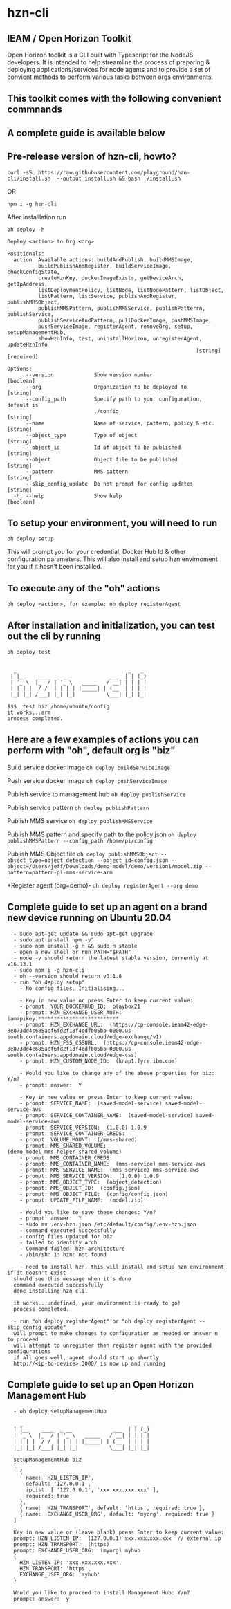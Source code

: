# hzn-cli 

## IEAM / Open Horizon Toolkit
Open Horizon toolkit is a CLI built with Typescript for the NodeJS developers.  It is intended to help streamline the process of preparing & deploying applications/services for node agents and to provide a set of convient methods to perform various tasks between orgs environments. 

## This toolkit comes with the following convenient commnands

## A complete guide is available below

## Pre-release version of hzn-cli, howto?

```curl -sSL https://raw.githubusercontent.com/playground/hzn-cli/install.sh  --output install.sh && bash ./install.sh```

OR

```npm i -g hzn-cli```

After installlation run

```oh deploy -h```
```
Deploy <action> to Org <org>

Positionals:
  action  Available actions: buildAndPublish, buildMMSImage,
          buildPublishAndRegister, buildServiceImage, checkConfigState,
          createHznKey, dockerImageExists, getDeviceArch, getIpAddress,
          listDeploymentPolicy, listNode, listNodePattern, listObject,
          listPattern, listService, publishAndRegister, publishMMSObject,
          publishMMSPattern, publishMMSService, publishPatterrn, publishService,
          publishServiceAndPattern, pullDockerImage, pushMMSImage,
          pushServiceImage, registerAgent, removeOrg, setup, setupManagementHub,
          showHznInfo, test, uninstallHorizon, unregisterAgent, updateHznInfo
                                                             [string] [required]

Options:
      --version             Show version number                        [boolean]
      --org                 Organization to be deployed to              [string]
      --config_path         Specify path to your configuration, default is
                            ./config                                    [string]
      --name                Name of service, pattern, policy & etc.     [string]
      --object_type         Type of object                              [string]
      --object_id           Id of object to be published                [string]
      --object              Object file to be published                 [string]
      --pattern             MMS pattern                                 [string]
      --skip_config_update  Do not prompt for config updates            [string]
  -h, --help                Show help                                  [boolean]
```
## To setup your environment, you will need to run
```oh deploy setup```

This will prompt you for your credential, Docker Hub Id & other configuration parameters.
This will also install and setup hzn envirnoment for you if it hasn't been installled.

## To execute any of the "oh" actions
```oh deploy <action>, for example: oh deploy registerAgent```

## After installation and initialization, you can test out the cli by running

```oh deploy test```
```

  _                                    _   _ 
 | |__    ____  _ __             ___  | | (_)
 | '_ \  |_  / | '_ \   _____   / __| | | | |
 | | | |  / /  | | | | |_____| | (__  | | | |
 |_| |_| /___| |_| |_|          \___| |_| |_|
                                             
$$$  test biz /home/ubuntu/config 
it works...arm
process completed.
```

## Here are a few examples of actions you can perform with "oh", default org is "biz"

Build service docker image
```oh deploy buildServiceImage```

Push service docker image
```oh deploy pushServiceImage```

Publish service to management hub
```oh deploy publishService```

Publish service pattern
```oh deploy publishPattern```

Publish MMS service
```oh deploy publishMMSService```

Publish MMS pattern and specify path to the policy.json
```oh deploy publishMMSPattern --config_path /home/pi/config```

Publish MMS Object file
```oh deploy publishMMSObject --object_type=object_detection --object_id=config.json --object=/Users/jeff/Downloads/demo-model/demo/version1/model.zip --pattern=pattern-pi-mms-service-arm```

*Register agent (org=demo)- 
```oh deploy registerAgent --org demo```

## Complete guide to set up an agent on a brand new device running on Ubuntu 20.04
```
  - sudo apt-get update && sudo apt-get upgrade
  - sudo apt install npm -y"
  - sudo npm install -g n && sudo n stable
  - open a new shell or run PATH="$PATH"
  - node -v should return the latest stable version, currently at v16.13.1
  - sudo npm i -g hzn-cli
  - oh --version should return v0.1.8
  - run "oh deploy setup"
    - No config files. Initialising...

    - Key in new value or press Enter to keep current value: 
    - prompt: YOUR_DOCKERHUB_ID:  playbox21
    - prompt: HZN_EXCHANGE_USER_AUTH:  iamapikey:**************************
    - prompt: HZN_EXCHANGE_URL:  (https://cp-console.ieam42-edge-8e873dd4c685acf6fd2f13f4cdfb05bb-0000.us-south.containers.appdomain.cloud/edge-exchange/v1) 
    - prompt: HZN_FSS_CSSURL:  (https://cp-console.ieam42-edge-8e873dd4c685acf6fd2f13f4cdfb05bb-0000.us-south.containers.appdomain.cloud/edge-css) 
    - prompt: HZN_CUSTOM_NODE_ID:  (knap1.fyre.ibm.com) 

    - Would you like to change any of the above properties for biz: Y/n?
    - prompt: answer:  Y

    - Key in new value or press Enter to keep current value: 
    - prompt: SERVICE_NAME:  (saved-model-service) saved-model-service-aws
    - prompt: SERVICE_CONTAINER_NAME:  (saved-model-service) saved-model-service-aws
    - prompt: SERVICE_VERSION:  (1.0.0) 1.0.9
    - prompt: SERVICE_CONTAINER_CREDS:  
    - prompt: VOLUME_MOUNT:  (/mms-shared) 
    - prompt: MMS_SHARED_VOLUME:  (demo_model_mms_helper_shared_volume) 
    - prompt: MMS_CONTAINER_CREDS:  
    - prompt: MMS_CONTAINER_NAME:  (mms-service) mms-service-aws
    - prompt: MMS_SERVICE_NAME:  (mms-service) mms-service-aws
    - prompt: MMS_SERVICE_VERSION:  (1.0.0) 1.0.9
    - prompt: MMS_OBJECT_TYPE:  (object_detection) 
    - prompt: MMS_OBJECT_ID:  (config.json) 
    - prompt: MMS_OBJECT_FILE:  (config/config.json) 
    - prompt: UPDATE_FILE_NAME:  (model.zip)

    - Would you like to save these changes: Y/n?
    - prompt: answer:  Y
    - sudo mv .env-hzn.json /etc/default/config/.env-hzn.json
    - command executed successfully
    - config files updated for biz
    - failed to identify arch
    - Command failed: hzn architecture
    - /bin/sh: 1: hzn: not found

    - need to install hzn, this will install and setup hzn environment if it doesn't exist
  should see this message when it's done
  command executed successfully
  done installing hzn cli.

  it works...undefined, your environment is ready to go!
  process completed.

  - run "oh deploy registerAgent" or "oh deploy registerAgent --skip_config_update"
  will prompt to make changes to configuration as needed or answer n to proceed 
  will attempt to unregister then register agent with the provided configurations
  if all goes well, agent should start up shortly
  http://<ip-to-device>:3000/ is now up and running
```

## Complete guide to set up an Open Horizon Management Hub
```
  - oh deploy setupManagementHub

    _                                    _   _ 
  | |__    ____  _ __             ___  | | (_)
  | '_ \  |_  / | '_ \   _____   / __| | | | |
  | | | |  / /  | | | | |_____| | (__  | | | |
  |_| |_| /___| |_| |_|          \___| |_| |_|

  setupManagementHub biz
  [
    {
      name: 'HZN_LISTEN_IP',
      default: '127.0.0.1',
      ipList: [ '127.0.0.1', 'xxx.xxx.xxx.xxx' ],
      required: true
    },
    { name: 'HZN_TRANSPORT', default: 'https', required: true },
    { name: 'EXCHANGE_USER_ORG', default: 'myorg', required: true }
  ]

  Key in new value or (leave blank) press Enter to keep current value: 
  prompt: HZN_LISTEN_IP:  (127.0.0.1) xxx.xxx.xxx.xxx  // external ip 
  prompt: HZN_TRANSPORT:  (https) 
  prompt: EXCHANGE_USER_ORG:  (myorg) myhub
  {
    HZN_LISTEN_IP: 'xxx.xxx.xxx.xxx',
    HZN_TRANSPORT: 'https',
    EXCHANGE_USER_ORG: 'myhub'
  }

  Would you like to proceed to install Management Hub: Y/n?
  prompt: answer:  y
```  

